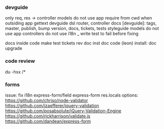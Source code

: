 ### devguide
only req, res -> controller
models do not use app
require from cwd when outsiding app
gettext
devguide dsl router, controller
docs [devguide]: tags, master, publish, bump version, docs, tickets, tests
styleguide
models do not use app
controllers do not use i18n _
write test to fail before fixing

docs inside code
make test
tickets
rev doc inst
doc code (leon)
install: doc upgrade

### code review

du -hsx /*

### forms

issue:
  fix i18n express-form/field
  express-form res.locals
options:
  https://github.com/chriso/node-validator
  https://github.com/jzaefferer/jquery-validation
  https://github.com/posabsolute/jQuery-Validation-Engine
  https://github.com/rickharrison/validate.js
  https://github.com/dandean/express-form
